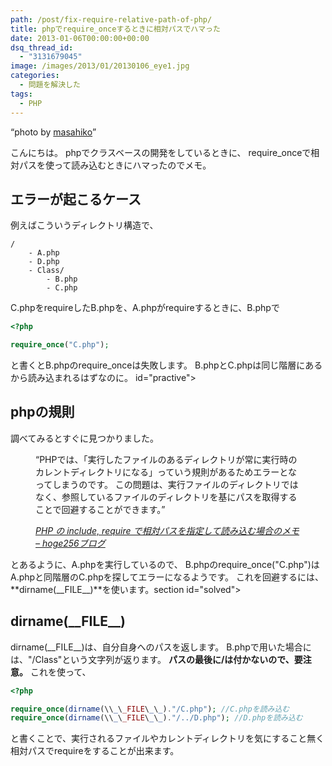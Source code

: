 ```yaml
---
path: /post/fix-require-relative-path-of-php/
title: phpでrequire_onceするときに相対パスでハマった
date: 2013-01-06T00:00:00+00:00
dsq_thread_id:
  - "3131679045"
image: /images/2013/01/20130106_eye1.jpg
categories:
  - 問題を解決した
tags:
  - PHP
---
```

<q>photo by <a href="http://www.flickr.com/photos/masahiko/" target="_blank">masahiko</a></q>

こんにちは。 phpでクラスベースの開発をしているときに、 require_onceで相対パスを使って読み込むときにハマったのでメモ。

<!--more-->

エラーが起こるケース
----------------------------------------

例えばこういうディレクトリ構造で、

```
/
    - A.php
    - D.php
    - Class/
        - B.php
        - C.php
```

C.phpをrequireしたB.phpを、A.phpがrequireするときに、B.phpで 

```php
<?php

require_once("C.php");
```

 

と書くとB.phpのrequire_onceは失敗します。 B.phpとC.phpは同じ階層にあるから読み込まれるはずなのに。 id="practive"> 

phpの規則
----------------------------------------

調べてみるとすぐに見つかりました。<figure>

<q>PHPでは、「実行したファイルのあるディレクトリが常に実行時のカレントディレクトリになる」っていう規則があるためエラーとなってしまうのです。 この問題は、実行ファイルのディレクトリではなく、参照しているファイルのディレクトリを基にパスを取得することで回避することができます。</q> <figcaption> <cite><a href="http://www.hoge256.net/2007/08/61.html" target="_blank">PHP の include, require で相対パスを指定して読み込む場合のメモ – hoge256ブログ</a></cite> </figcaption> </figure> 

とあるように、A.phpを実行しているので、 B.phpのrequire_once("C.php")はA.phpと同階層のC.phpを探してエラーになるようです。 これを回避するには、**dirname(\_\_FILE\_\_)**を使います。section id="solved"> 

dirname(\_\_FILE\_\_)
----------------------------------------

dirname(\_\_FILE\_\_)は、自分自身へのパスを返します。 B.phpで用いた場合には、"/Class"という文字列が返ります。 **パスの最後に/は付かないので、要注意。** これを使って、 

```php
<?php

require_once(dirname(\\_\_FILE\_\_)."/C.php"); //C.phpを読み込む 
require_once(dirname(\\_\_FILE\_\_)."/../D.php"); //D.phpを読み込む
```

 

と書くことで、実行されるファイルやカレントディレクトリを気にすること無く 相対パスでrequireをすることが出来ます。 

<div style="font-size:0px;height:0px;line-height:0px;margin:0;padding:0;clear:both">
</div>